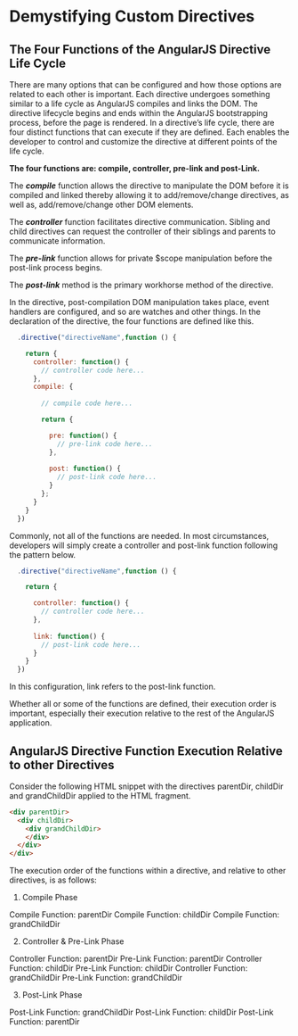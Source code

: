 # Demystifying Custom Directives

## The Four Functions of the AngularJS Directive Life Cycle

There are many options that can be configured and how those options are related to each other is important. Each directive undergoes something similar to a life cycle as AngularJS compiles and links the DOM. The directive lifecycle begins and ends within the AngularJS bootstrapping process, before the page is rendered. In a directive’s life cycle, there are four distinct functions that can execute if they are defined. Each enables the developer to control and customize the directive at different points of the life cycle.

**The four functions are: compile, controller, pre-link and post-Link.**

The **_compile_** function allows the directive to manipulate the DOM before it is compiled and linked thereby allowing it to add/remove/change directives, as well as, add/remove/change other DOM elements.

The **_controller_** function facilitates directive communication. Sibling and child directives can request the controller of their siblings and parents to communicate information.

The **_pre-link_** function allows for private $scope manipulation before the post-link process begins.

The **_post-link_** method is the primary workhorse method of the directive.

In the directive, post-compilation DOM manipulation takes place, event handlers are configured, and so are watches and other things. In the declaration of the directive, the four functions are defined like this.

```js
  .directive("directiveName",function () {

    return {
      controller: function() {
        // controller code here...
      },
      compile: {
  
        // compile code here...

        return {

          pre: function() {
            // pre-link code here...
          },
      
          post: function() {
            // post-link code here...
          }
        };
      }
    }
  })
  ```
  
Commonly, not all of the functions are needed. In most circumstances, developers will simply create a controller and post-link function following the pattern below.

```js
  .directive("directiveName",function () {

    return {

      controller: function() {
        // controller code here...
      },
  
      link: function() {
        // post-link code here...
      }
    }
  })
  ```
  
In this configuration, link refers to the post-link function.

Whether all or some of the functions are defined, their execution order is important, especially their execution relative to the rest of the AngularJS application.

## AngularJS Directive Function Execution Relative to other Directives

Consider the following HTML snippet with the directives parentDir, childDir and grandChildDir applied to the HTML fragment.

```html
<div parentDir>
  <div childDir>
    <div grandChildDir>
    </div>
  </div>
</div>
```
The execution order of the functions within a directive, and relative to other directives, is as follows:


1. Compile Phase

Compile Function: parentDir
Compile Function: childDir
Compile Function: grandChildDir

2. Controller & Pre-Link Phase

Controller Function: parentDir
Pre-Link Function: parentDir
Controller Function: childDir
Pre-Link Function: childDir
Controller Function: grandChildDir
Pre-Link Function: grandChildDir

3. Post-Link Phase

Post-Link Function: grandChildDir
Post-Link Function: childDir
Post-Link Function: parentDir


